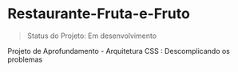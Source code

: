 # Restaurante-Fruta-e-Fruto
>Status do Projeto: Em desenvolvimento

Projeto de Aprofundamento - Arquitetura CSS : Descomplicando os problemas
